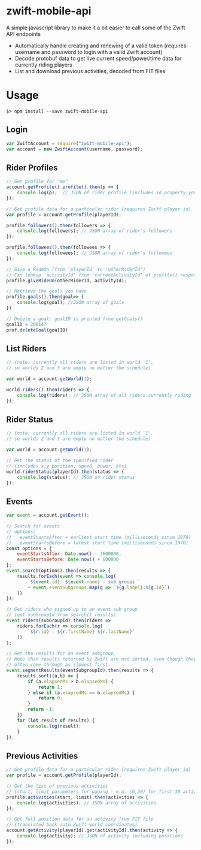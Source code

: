 ﻿# zwift-mobile-api
A simple javascript library to make it a bit easier to call some of the Zwift API endpoints

* Automatically handle creating and renewing of a valid token (requires username and password to login with a valid Zwift account)
* Decode protobuf data to get live current speed/power/time data for currently riding players
* List and download previous activities, decoded from FIT files

# Usage

```
$> npm install --save zwift-mobile-api
```

## Login

```javascript
var ZwiftAccount = require("zwift-mobile-api");
var account = new ZwiftAccount(username, password);
```

## Rider Profiles

```javascript
// Get profile for "me"
account.getProfile().profile().then(p => {
    console.log(p);  // JSON of rider profile (includes id property you can use below)
});

// Get profile data for a particular rider (requires Zwift player id)
var profile = account.getProfile(playerId);

profile.followers().then(followers => {
    console.log(followers); // JSON array of rider's followers
});

profile.followees().then(followees => {
    console.log(followees); // JSON array of rider's followees
});

// Give a RideOn (from 'playerId' to 'otherRiderId')
// Can lookup 'activityId' from 'currentActivityId' of profile() response
profile.giveRideOn(otherRiderId, activityId);

// Retrieve the goals you have
profile.goals().then(goal=> {
    console.log(goal); //JSON array of goals
})

// Delete a goal; goalID is printed from getGoals()
goalID = 200147
prof.deleteGoal(goalID)
```

## List Riders

```javascript
// (note: currently all riders are listed in world '1',
// so worlds 2 and 3 are empty no matter the schedule)

var world = account.getWorld(1);

world.riders().then(riders => {
    console.log(riders); // JSON array of all riders currently riding
});
```

## Rider Status

```javascript
// (note: currently all riders are listed in world '1',
// so worlds 2 and 3 are empty no matter the schedule)

var world = account.getWorld(1);

// Get the status of the specified rider
// (includes x,y position, speed, power, etc)
world.riderStatus(playerId).then(status => {
    console.log(status); // JSON of rider status
});

```

## Events

```javascript
var event = account.getEvent();

// Search for events
// options:
//   eventStartsAfter = earliest start time (milliseconds since 1970)
//   eventStartsBefore = latest start time (milliseconds since 1970)
const options = {
    eventStartsAfter: Date.now() - 3600000,
    eventStartsBefore: Date.now() + 600000
};
event.search(options).then(results => {
    results.forEach(event => console.log(
        `${event.id}: ${event.name} - sub groups `
        + event.eventSubgroups.map(g => `${g.label}:${g.id}`)
    ))
});

// Get riders who signed up to an event sub group
// (get subGroupId from search() results)
event.riders(subGroupId).then(riders =>
    riders.forEach(r => console.log(
        `${r.id} - ${r.firstName} ${r.lastName}`
    ))
);

// Get the results for an event subgroup.
// Note that results returned by Zwift are not sorted, even though they
// often come through as slowest first.
event.segmentResults(eventSubgroupId).then(results => {
    results.sort((a,b) => {
        if (a.elapsedMs > b.elapsedMs) {
            return 1;
        } else if (a.elapsedMs == b.elapsedMs) {
            return 0;
        }
        return -1;
    })
    for (let result of results) {
        console.log(result);
    }
});

```

## Previous Activities

```javascript
// Get profile data for a particular rider (requires Zwift player id)
var profile = account.getProfile(playerId);

// Get the list of previous activities
// (start, limit parameters for paging - e.g. (0,30) for first 30 activities)
profile.activities(start, limit).then(activities => {
    console.log(activities); // JSON array of activities
});

// Get full position data for an activity from FIT file
// (translated back into Zwift world coordinates)
account.getActivity(playerId).get(activityId).then(activity => {
    console.log(activity); // JSON of activity including positions
});

```
